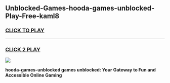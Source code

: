 
## Unblocked-Games-hooda-games-unblocked-Play-Free-kaml8
<h3>
<a href="https://premium76.site?title=hooda-games-unblocked&ref=15A">CLICK TO PLAY</a></h3>
<hr>

<h3>
<a href="https://premium76.site?title=hooda-games-unblocked&ref=15A">CLICK 2 PLAY</a>
  
</h3>

<a href="https://premium76.site?title=hooda-games-unblocked&ref=15A"><img src="https://clearcache.store/games.png"></a>


**hooda-games-unblocked games unblocked: Your Gateway to Fun and Accessible Online Gaming**
